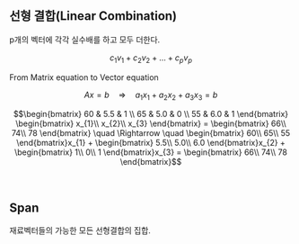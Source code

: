 ## 선형 결합(Linear Combination)

p개의 벡터에 각각 실수배를 하고 모두 더한다.

```math
c_{1}v_{1} + c_{2}v_{2} + ... + c_{p}v_{p}
```

From Matrix equation to Vector equation

```math
Ax = b \quad \Rightarrow \quad a_{1}x_{1} + a_{2}x_{2} + a_{3}x_{3} = b
```

```math
\begin{bmatrix}
60 & 5.5 & 1 \\
65 & 5.0 & 0 \\
55 & 6.0 & 1
\end{bmatrix}
\begin{bmatrix}
x_{1}\\
x_{2}\\
x_{3}
\end{bmatrix} =
\begin{bmatrix}
66\\
74\\
78
\end{bmatrix}
\quad \Rightarrow \quad
\begin{bmatrix}
60\\
65\\
55
\end{bmatrix}x_{1}
+
\begin{bmatrix}
5.5\\
5.0\\
6.0
\end{bmatrix}x_{2}
+
\begin{bmatrix}
1\\
0\\
1
\end{bmatrix}x_{3} = 
\begin{bmatrix}
66\\
74\\
78
\end{bmatrix}
```

</br>

## Span

재료벡터들의 가능한 모든 선형결합의 집합.   
